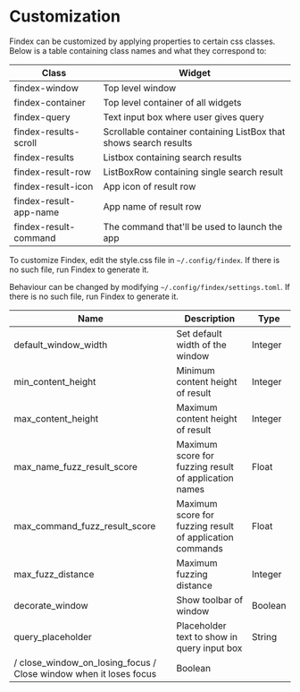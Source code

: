# Customization

Findex can be customized by applying properties to certain css classes. Below is a table containing class names and what they correspond to:

| Class                  | Widget                                                            |
|------------------------|-------------------------------------------------------------------|
| findex-window          | Top level window                                                  |
| findex-container       | Top level container of all widgets                                |
| findex-query           | Text input box where user gives query                             |
| findex-results-scroll  | Scrollable container containing ListBox that shows search results |
| findex-results         | Listbox containing search results                                 |
| findex-result-row      | ListBoxRow containing single search result                        |
| findex-result-icon     | App icon of result row                                            |
| findex-result-app-name | App name of result row                                            |
| findex-result-command  | The command that'll be used to launch the app                     |

To customize Findex, edit the style.css file in `~/.config/findex`. If there is no such file, run Findex to generate it.

Behaviour can be changed by modifying `~/.config/findex/settings.toml`. If there is no such file, run Findex to generate it.

| Name                          | Description                                              | Type    |
|-------------------------------|----------------------------------------------------------|---------|
| default_window_width          | Set default width of the window                          | Integer |
| min_content_height            | Minimum content height of result                         | Integer |
| max_content_height            | Maximum content height of result                         | Integer |
| max_name_fuzz_result_score    | Maximum score for fuzzing result of application names    | Float   |
| max_command_fuzz_result_score | Maximum score for fuzzing result of application commands | Float   |
| max_fuzz_distance             | Maximum fuzzing distance                                 | Integer |
| decorate_window               | Show toolbar of window                                   | Boolean |
| query_placeholder             | Placeholder text to show in query input box              | String  |
/ close_window_on_losing_focus  / Close window when it loses focus                         | Boolean |
